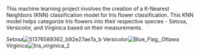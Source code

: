 This machine learning project involves the creation of a K-Nearest Neighbors (KNN) classification model for Iris flower classification.
This KNN model helps categorize Iris flowers into their respective species - Setosa, Versicolor, and Virginica based on their measurements.

Setosa![51376589362_b92e27ae7a_b](https://github.com/SwatiKushwaha24/Iris-Flower-Classification/assets/105541005/f403b80e-9758-4e16-85f7-9375d4136fbd)
Versicolor![Blue_Flag,_Ottawa](https://github.com/SwatiKushwaha24/Iris-Flower-Classification/assets/105541005/26f77a78-b792-483f-a312-69ced1612b9b)
Virginica![Iris_virginica_2](https://github.com/SwatiKushwaha24/Iris-Flower-Classification/assets/105541005/dd0519cd-b488-47a0-a5bf-7d6978d4c7de)
